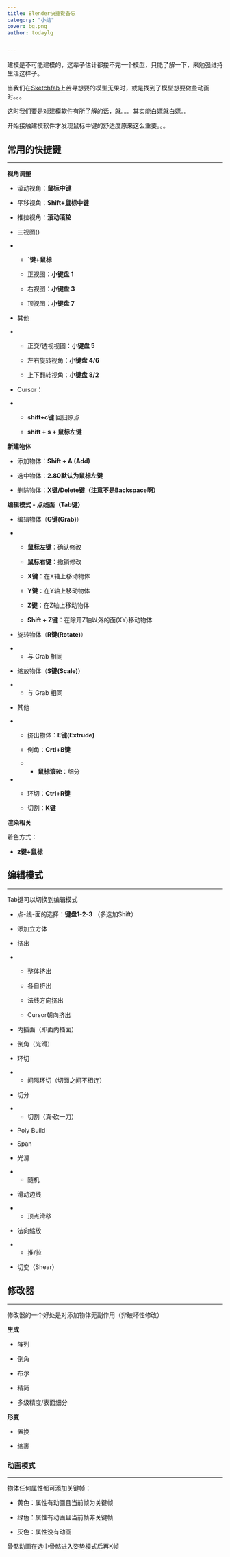 ```yaml
---
title: Blender快捷键备忘
category: "小结"
cover: bg.png
author: todaylg


---
```


建模是不可能建模的，这辈子估计都搂不完一个模型，只能了解一下，来勉强维持生活这样子。

当我们在[Sketchfab](https://sketchfab.com/)上苦寻想要的模型无果时，或是找到了模型想要做些动画时。。。

这时我们要是对建模软件有所了解的话，就。。。其实能白嫖就白嫖。。

开始接触建模软件才发现鼠标中键的舒适度原来这么重要。。。

## 常用的快捷键

---

**视角调整**

* 滚动视角：**鼠标中键**

* 平移视角：**Shift+鼠标中键**

* 推拉视角：**滚动滚轮**

* 三视图()

* * **`键+鼠标**

  * 正视图：**小键盘 1**

  * 右视图：**小键盘 3**

  * 顶视图：**小键盘 7**

* 其他

* * 正交/透视视图：**小键盘 5**

  * 左右旋转视角：**小键盘 4/6**

  * 上下翻转视角：**小键盘 8/2**

* Cursor：

* * **shift+c键** 回归原点

  * **shift + s + 鼠标左键**

**新建物体**

* 添加物体：**Shift + A (Add)**

* 选中物体：**2.80默认为鼠标左键**

* 删除物体：**X键/Delete键（注意不是Backspace啊）**

**编辑模式 - 点线面（Tab键）**

* 编辑物体（**G键(Grab)**）

* * **鼠标左键**：确认修改

  * **鼠标右键**：撤销修改

  * **X键**：在X轴上移动物体

  * **Y键**：在Y轴上移动物体

  * **Z键**：在Z轴上移动物体

  * **Shift + Z键**：在除开Z轴以外的面(XY)移动物体

* 旋转物体（**R键(Rotate)**）

* * 与 Grab 相同

* 缩放物体（**S键(Scale)**）

* * 与 Grab 相同

* 其他

* * 挤出物体：**E键(Extrude)**

  * 倒角：**Crtl+B键**

  * * **鼠标滚轮**：细分

* * 环切：**Ctrl+R键**

  * 切割：**K键**

**渲染相关**

着色方式：

* **z键+鼠标**

## 编辑模式

---

Tab键可以切换到编辑模式

* 点-线-面的选择：**键盘1-2-3** （多选加Shift）

* 添加立方体

* 挤出

* * 整体挤出

  * 各自挤出

  * 法线方向挤出

  * Cursor朝向挤出

* 内插面（即面内插面）

* 倒角（光滑）

* 环切

* * 间隔环切（切面之间不相连）

* 切分

* * 切割（真·砍一刀）

* Poly Build

* Span

* 光滑

* * 随机

* 滑动边线

* * 顶点滑移

* 法向缩放

* * 推/拉

* 切变（Shear）

## 修改器

---

修改器的一个好处是对添加物体无副作用（非破坏性修改）

**生成**

* 阵列

* 倒角

* 布尔

* 精简

* 多级精度/表面细分

**形变**

* 置换

* 缩裹

### 动画模式

---

物体任何属性都可添加关键帧：

- 黄色：属性有动画且当前帧为关键帧

- 绿色：属性有动画且当前帧非关键帧

- 灰色：属性没有动画

骨骼动画在选中骨骼进入姿势模式后再K帧
